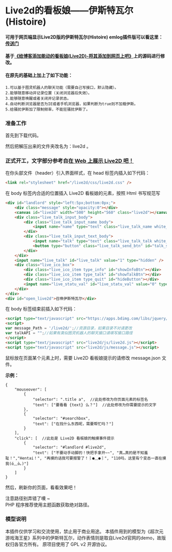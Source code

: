 # Live2d的看板娘——伊斯特瓦尔(Histoire) 
#### 可用于网页端显示Live2D版的伊斯特瓦尔(Histoire) emlog插件版可以看这里：[传送门](https://www.wikimoe.com/?post=75)
#### 基于[《给博客添加能动的看板娘(Live2D)-将其添加到网页上吧》](https://imjad.cn/archives/lab/add-dynamic-poster-girl-with-live2d-to-your-blog-02)上的源码进行修改。
#### 在原先的基础上加上了如下功能：

	1.可以基于图灵机器人的聊天功能（需要自己写接口，默认隐藏）。
	2.能够随意移动并记录位置（关闭浏览器后失效）。
	3.能够随意唤醒或者关闭并记录状态。
	4.自动判断浏览器是否为IE或者手机浏览器，如果判断为true则不加载伊斯。
	5.给骚扰伊斯加了限制频率，不能狂骚扰伊斯了。

### 准备工作
首先到下载代码。

然后把解压出来的文件夹改名为：live2d 。

### 正式开工，文字部分参考自[在 Web 上展示 Live2D 吧！](https://github.com/galnetwen/Live2D)
在你头部文件（header）引入界面样式，在 head 标签内插入如下代码：
```html
<link rel="stylesheet" href="/live2d/css/live2d.css" />
```

在 body 标签内合适的位置插入 Live2D 看板娘的元素，按照 Html 书写规范写 
```html
<div id="landlord" style="left:5px;bottom:0px;">
    <div class="message" style="opacity:0"></div>
    <canvas id="live2d" width="500" height="560" class="live2d"></canvas>
    <div class="live_talk_input_body">
    	<div class="live_talk_input_name_body">
        	<input name="name" type="text" class="live_talk_name white_input" id="AIuserName" autocomplete="off" placeholder="你的名字" />
        </div>
        <div class="live_talk_input_text_body">
        	<input name="talk" type="text" class="live_talk_talk white_input" id="AIuserText" autocomplete="off" placeholder="要和我聊什么呀？"/>
            <button type="button" class="live_talk_send_btn" id="talk_send">发送</button>
        </div>
    </div>
    <input name="live_talk" id="live_talk" value="1" type="hidden" />
    <div class="live_ico_box">
    	<div class="live_ico_item type_info" id="showInfoBtn"></div>
    	<div class="live_ico_item type_talk" id="showTalkBtn"></div>
        <div class="live_ico_item type_quit" id="hideButton"></div>
        <input name="live_statu_val" id="live_statu_val" value="0" type="hidden" />
    </div>
</div>
<div id="open_live2d">召唤伊斯特瓦尔</div>
```

在 body 标签结束前插入如下代码：
```html
<script type="text/javascript" src="https://apps.bdimg.com/libs/jquery/1.7.1/jquery.min.js"></script>
<script>
var message_Path = '/live2d/';//资源目录，如果目录不对请更改
var talkAPI = "";//如果有类似图灵机器人的聊天接口请填写接口路径
</script>
<script type="text/javascript" src="live2d/js/live2d.js"></script>
<script type="text/javascript" src="live2d/js/message.js"></script>
```

鼠标放在页面某个元素上时，需要 Live2D 看板娘提示的请修改 message.json 文件。

**示例：**

	{
		"mouseover": [
			{
				"selector": ".title a",  //此处修改为你页面元素的标签名
				"text": ["要看看 {text} 么？"]  //此处修改为你需要提示的文字
			},
			{
				"selector": "#searchbox",
				"text": ["在找什么东西呢，需要帮忙吗？"]
			}
		],
		"click": [  //此处是 Live2D 看板娘的触摸事件提示
			{
				"selector": "#landlord #live2d",
				"text": ["不要动手动脚的！快把手拿开~~", "真…真的是不知羞耻！","Hentai！", "再摸的话我可要报警了！⌇●﹏●⌇", "110吗，这里有个变态一直在摸我(ó﹏ò｡)"]
			}
		]
	}


然后，刷新你的页面，看看效果吧！

注意路径别弄错了噢 ~  
PHP 程序推荐使用主题函数获取绝对路径。

	
### 模型说明
本插件仅供学习和交流使用，禁止用于商业用途。
本插件用到的模型为《超次元游戏海王星》系列中的伊斯特瓦尔，动作表情则是取自Live2d官网的demo，故版权归各官方所有。
原项目使用了 GPL v2 开源协议。
